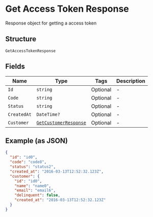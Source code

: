 
# Get Access Token Response

Response object for getting a access token

## Structure

`GetAccessTokenResponse`

## Fields

| Name | Type | Tags | Description |
|  --- | --- | --- | --- |
| `Id` | `string` | Optional | - |
| `Code` | `string` | Optional | - |
| `Status` | `string` | Optional | - |
| `CreatedAt` | `DateTime?` | Optional | - |
| `Customer` | [`GetCustomerResponse`](../../doc/models/get-customer-response.md) | Optional | - |

## Example (as JSON)

```json
{
  "id": "id0",
  "code": "code8",
  "status": "status2",
  "created_at": "2016-03-13T12:52:32.123Z",
  "customer": {
    "id": "id0",
    "name": "name0",
    "email": "email6",
    "delinquent": false,
    "created_at": "2016-03-13T12:52:32.123Z"
  }
}
```

